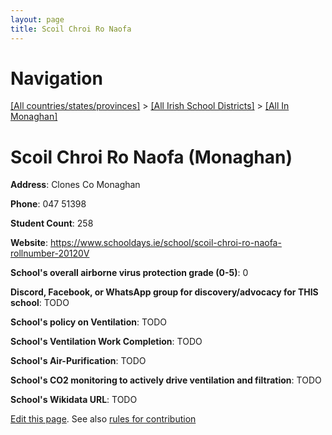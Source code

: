 ```yaml
---
layout: page
title: Scoil Chroi Ro Naofa
---
```

# Navigation

[[All countries/states/provinces]](../../..) > [[All Irish School Districts]](../..) > [[All In Monaghan]](..)

# Scoil Chroi Ro Naofa (Monaghan)

**Address**: Clones Co Monaghan

**Phone**: 047 51398

**Student Count**: 258

**Website**: <https://www.schooldays.ie/school/scoil-chroi-ro-naofa-rollnumber-20120V>

**School's overall airborne virus protection grade (0-5)**: 0

**Discord, Facebook, or WhatsApp group for discovery/advocacy for THIS school**: TODO

**School's policy on Ventilation**: TODO

**School's Ventilation Work Completion**: TODO

**School's Air-Purification**: TODO

**School's CO2 monitoring to actively drive ventilation and filtration**: TODO

**School's Wikidata URL**: TODO


[Edit this page](https://github.com/ventilate-schools/Ireland/edit/main/./Monaghan/Scoil_Chroi_Ro_Naofa.md). See also [rules for contribution](../../../contribution-rules/)